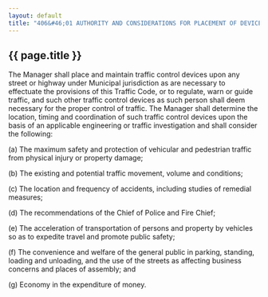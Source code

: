 ---
layout: default 
title: "406&#46;01 AUTHORITY AND CONSIDERATIONS FOR PLACEMENT OF DEVICES."---

{{ page.title }}
----------------

The Manager shall place and maintain traffic control devices upon any
street or highway under Municipal jurisdiction as are necessary to
effectuate the provisions of this Traffic Code, or to regulate, warn or
guide traffic, and such other traffic control devices as such person
shall deem necessary for the proper control of traffic. The Manager
shall determine the location, timing and coordination of such traffic
control devices upon the basis of an applicable engineering or traffic
investigation and shall consider the following:

​(a) The maximum safety and protection of vehicular and pedestrian
traffic from physical injury or property damage;

​(b) The existing and potential traffic movement, volume and conditions;

​(c) The location and frequency of accidents, including studies of
remedial measures;

​(d) The recommendations of the Chief of Police and Fire Chief;

​(e) The acceleration of transportation of persons and property by
vehicles so as to expedite travel and promote public safety;

​(f) The convenience and welfare of the general public in parking,
standing, loading and unloading, and the use of the streets as affecting
business concerns and places of assembly; and

​(g) Economy in the expenditure of money.
